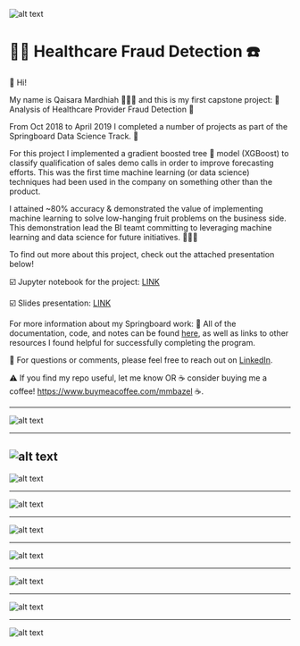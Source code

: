 ![alt text](
       https://github.com/qaisaraM/Healthcare-Fraud-Detection/blob/4eaf512e0ab5f49bc1731101841136d9f2b1aa21/JPG/IMAGE%202.png
      )



# 🕵️‍♀️ Healthcare Fraud Detection ☎️

👋 Hi!

My name is Qaisara Mardhiah 👩🏻‍💻 and this is my first capstone project: 
💸 Analysis of Healthcare Provider Fraud Detection 📱

From Oct 2018 to April 2019 I completed a number of projects as part of the Springboard Data Science Track. 🧠 

For this project I implemented a gradient boosted tree 🌲 model (XGBoost) to classify qualification of sales demo calls in order to improve forecasting efforts. This was the first time machine learning (or data science) techniques had been used in the company on something other than the product. 

I attained ~80% accuracy & demonstrated the value of implementing machine learning to solve low-hanging fruit problems on the business side. This demonstration lead the BI teamt committing to leveraging machine learning and data science for future initiatives. 🎉💪🏻


To find out more about this project, check out the attached presentation below! 

☑️ Jupyter notebook for the project: [LINK](https://github.com/qaisaraM/Healthcare-Fraud-Detection/blob/7c8c26da27bb608901dcc9c44c50a146f38a8758/Jupyter%20Notebook/Capstone%20Project%20-%20Healthcare%20Fraud%20Detection%20System-QAISARA%20MARDHIAH%20BT%20ROSLAN.ipynb)  

☑️ Slides presentation: [LINK](https://github.com/qaisaraM/Healthcare-Fraud-Detection/blob/7c8c26da27bb608901dcc9c44c50a146f38a8758/CAPSTONE%20PROJECT%20-%20QAISARA%20MARDHIAH%20BT%20ROSLAN.pdf) 

For more information about my Springboard work: 
📝 All of the documentation, code, and notes can be found [here](https://github.com/MMBazel/springboard-program), as well as links to other resources I found helpful for successfully completing the program. 

💬 For questions or comments, please feel free to reach out on [LinkedIn](https://www.linkedin.com/in/qaisara-mardhiah-roslan). 

⚠️ If you find my repo useful, let me know OR ☕ consider buying me a coffee! https://www.buymeacoffee.com/mmbazel ☕.


--------------------------------------------------------------------------------------------------------------------------------


![alt text](https://github.com/MMBazel/Classifying-Sales-Calls/blob/master/Slide%20JPGs/Slide1.JPG?raw=true
      )
      
--------------------------------------------------------------------------------------------------------------------------------


![alt text](https://github.com/MMBazel/Classifying-Sales-Calls/blob/master/Slide%20JPGs/Slide2.JPG?raw=true
      )
--------------------------------------------------------------------------------------------------------------------------------


![alt text](https://github.com/MMBazel/Classifying-Sales-Calls/blob/master/Slide%20JPGs/Slide3.JPG?raw=true
      )
      
--------------------------------------------------------------------------------------------------------------------------------


![alt text](https://github.com/MMBazel/Classifying-Sales-Calls/blob/master/Slide%20JPGs/Slide4.JPG?raw=true
      )
      
--------------------------------------------------------------------------------------------------------------------------------


![alt text](https://github.com/MMBazel/Classifying-Sales-Calls/blob/master/Slide%20JPGs/Slide5.JPG?raw=true
      )
      
 --------------------------------------------------------------------------------------------------------------------------------


![alt text](https://github.com/MMBazel/Classifying-Sales-Calls/blob/master/Slide%20JPGs/Slide6.JPG?raw=true
      )
      
      
 --------------------------------------------------------------------------------------------------------------------------------


![alt text](https://github.com/MMBazel/Classifying-Sales-Calls/blob/master/Slide%20JPGs/Slide7.JPG?raw=true
      )
      
      
 --------------------------------------------------------------------------------------------------------------------------------


![alt text](https://github.com/MMBazel/Classifying-Sales-Calls/blob/master/Slide%20JPGs/Slide8.JPG?raw=true
      )
      
      
 --------------------------------------------------------------------------------------------------------------------------------


![alt text](https://github.com/MMBazel/Classifying-Sales-Calls/blob/master/Slide%20JPGs/Slide9.JPG?raw=true
      )
      
      
      
